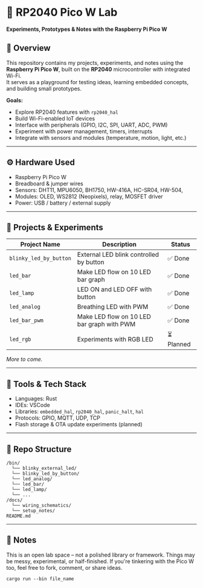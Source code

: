 # 🧪 RP2040 Pico W Lab

**Experiments, Prototypes & Notes with the Raspberry Pi Pico W**

## 📌 Overview

This repository contains my projects, experiments, and notes using the **Raspberry Pi Pico W**, built on the **RP2040** microcontroller with integrated Wi-Fi.  
It serves as a playground for testing ideas, learning embedded concepts, and building small prototypes.

**Goals:**

* Explore RP2040 features with `rp2040_hal`
* Build Wi-Fi-enabled IoT devices
* Interface with peripherals (GPIO, I2C, SPI, UART, ADC, PWM)
* Experiment with power management, timers, interrupts
* Integrate with sensors and modules (temperature, motion, light, etc.)

---

## ⚙️ Hardware Used

* Raspberry Pi Pico W
* Breadboard & jumper wires
* Sensors: DHT11, MPU6050, BH1750, HW-416A, HC-SR04, HW-504,
* Modules: OLED, WS2812 (Neopixels), relay, MOSFET driver
* Power: USB / battery / external supply 

---

## 🧩 Projects & Experiments

| Project Name            | Description                         | Status         |
| ----------------------- | ----------------------------------- | -------------- |
| `blinky_led_by_button`  | External LED blink controlled by button           | ✅ Done         |
| `led_bar`               | Make LED flow on 10 LED bar graph   | ✅ Done |
| `led_lamp`              | LED ON and LED OFF with button         | ✅ Done      |
| `led_analog`            | Breathing LED with PWM                | ✅ Done |
| `led_bar_pwm`             | Make LED flow on 10 LED bar graph with PWM | ✅ Done      |
| `led_rgb`             | Experiments with RGB LED | ⏳ Planned      |

*More to come.*

---

## 🔧 Tools & Tech Stack

* Languages:  Rust
* IDEs: VSCode
* Libraries: `embedded_hal`, `rp2040_hal`, `panic_halt`, `hal`
* Protocols: GPIO, MQTT, UDP, TCP
* Flash storage & OTA update experiments (planned)

---

## 📁 Repo Structure

```
/bin/
  └── blinky_external_led/
  └── blinky_led_by_button/
  └── led_analog/
  └── led_bar/
  └── led_lamp/
  └── ...
/docs/
  └── wiring_schematics/
  └── setup_notes/
README.md
```

---

## 📎 Notes

This is an open lab space – not a polished library or framework. Things may be messy, experimental, or half-finished.
If you're tinkering with the Pico W too, feel free to fork, comment, or share ideas.


```cargo run --bin file_name```
